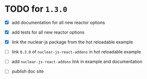 TODO for `1.3.0`
===

 - [x] add documentation for all new reactor options
 - [x] add tests for all new reactor options
 - [x] link the nuclear-js package from the hot reloadable example
 - [ ] link `0.3.0` of `nuclear-js-react-addons` in hot reloadable example
 - [ ] add `nuclear-js-react-addons` link in example and documentation
 - [ ] publish doc site

